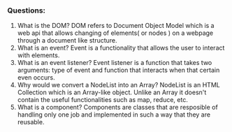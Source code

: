 ### Questions:
1. What is the DOM?
   DOM refers to Document Object Model which is a web api that allows changing of elements( or nodes ) on a webpage through a document like structure.
2. What is an event?
   Event is a functionality that allows the user to interact with elements.
3. What is an event listener?
   Event listener is a function that takes two arguments: type of event and function that interacts when that certain even occurs.
4. Why would we convert a NodeList into an Array?
   NodeList is an HTML Collection which is an Array-like object. Unlike an Array it doesn't contain the useful functionalities such as map, reduce, etc.
5. What is a component? 
   Components are classes that are resposible of handling only one job and implemented in such a way that they are reusable.

